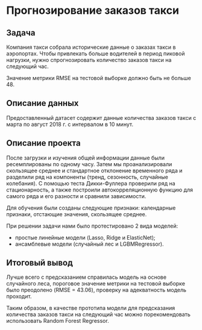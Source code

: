 # Прогнозирование заказов такси

## Задача

Компания такси собрала исторические данные о заказах такси в аэропортах. Чтобы привлекать больше водителей в период пиковой нагрузки, нужно спрогнозировать количество заказов такси на следующий час. 

Значение метрики RMSE на тестовой выборке должно быть не больше 48.

## Описание данных 

Предоставленный датасет содержит данные количества заказов такси с марта по август 2018 г. с интервалом в 10 минут.

## Описание проекта

После загрузки и изучения общей информации данные были ресемплированы по одному часу. Затем мы проанализировали скользящее среднее и стандартное отклонение временного ряда и разделили ряд на компоненты (тренд, сезонность, случайные колебания). С помощью теста Дикки-Фуллера проверили ряд на стационарность, а также построили автокорреляционную функцию для самого ряда и его разности и сравнили зависимости.

Для обучения были созданы следующие признаки: календарные признаки, отстающие значения, скользящее среднее.

При решении задачи нами было протестировано 2 вида моделей:

- простые линейные модели (Lasso, Ridge и ElasticNet);
- ансамблевые модели (случайный лес и LGBMRegressor).

## Итоговый вывод

Лучше всего с предсказанием справилась модель на основе случайного леса, пороговое значение метрики на тестовой выборке было преодолено (RMSE = 43.06), проверку на адекватность модель проходит.

Таким образом, в качестве прототипа модели для предсказания количества заказов такси на следующий час можно порекомендовать использовать Random Forest Regressor.
